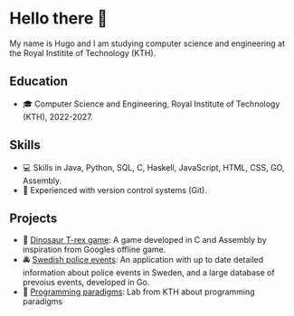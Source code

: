 # Hello there 👋

My name is Hugo and I am studying computer science and engineering at the Royal Institite of Technology (KTH).

## Education
* 🎓 Computer Science and Engineering, Royal Institute of Technology (KTH), 2022-2027.

## Skills
* 💻 Skills in Java, Python, SQL, C, Haskell, JavaScript, HTML, CSS, GO, Assembly.
* 🔧 Experienced with version control systems (Git).

## Projects
* 🦖 [Dinosaur T-rex game](https://github.com/hugoahus/chipkit_pixel_game): A game developed in C and Assembly by inspiration from Googles offline game.
* 🚔 [Swedish police events](https://github.com/hugoahus/swedish-police-events): An application with up to date detailed information about police events in Sweden, and a large database of prevoius events, developed in Go.
* 🤖 [Programming paradigms](https://github.com/hugoahus/programming_paradigms): Lab from KTH about programming paradigms
